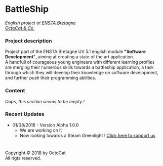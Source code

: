 # BattleShip
*English project at [ENSTA Bretagne](http://www.ensta-bretagne.fr/)*  
*[OctoCat & Co.](https://www.petsworld.in/blog/wp-content/uploads/2015/09/Cat-makes-Smile.jpg)*

### Project description
Project part of the ENSTA Bretagne UV 5.1 english module **"Software Development"**, aiming at creating a state of the art application.  
A handfull of courageous young engineers with different learning profiles are merging their numerous skills towards a battleship application, a task through which they will develop their knowledge on software development, and further push their programming abilities.

### Content
*Oops, this section seems to be empty !*

### Recent Updates
* 01/08/2018 - Version Alpha 1.0.0
  * We are working on it
  * Now looking towards a Steam Greenlight ! [Click here to support us](https://static.boredpanda.com/blog/wp-content/uploads/2017/03/58c64a00e2531_Y3ibubf__605.jpg)

#
Copyright © 2018 by OctoCat  
All rigts reserved.
